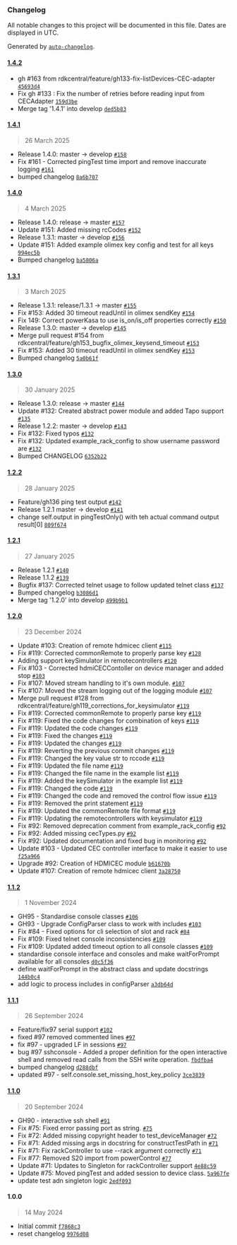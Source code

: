 ### Changelog

All notable changes to this project will be documented in this file. Dates are displayed in UTC.

Generated by [`auto-changelog`](https://github.com/CookPete/auto-changelog).

#### [1.4.2](https://github.com/rdkcentral/python_raft/compare/1.4.1...1.4.2)

- gh #163 from rdkcentral/feature/gh133-fix-listDevices-CEC-adapter [`45693d4`](https://github.com/rdkcentral/python_raft/commit/45693d4d4bb8bdcce2d30aceffb75d32fd012fe1)
- Fix gh #133 : Fix the number of retries before reading input from CECAdapter [`159d3be`](https://github.com/rdkcentral/python_raft/commit/159d3be0c21c63258dbb79d494cc99abe54d5a36)
- Merge tag '1.4.1' into develop [`ded5b83`](https://github.com/rdkcentral/python_raft/commit/ded5b83a5827ac542e62f04529d7a68295ec591e)

#### [1.4.1](https://github.com/rdkcentral/python_raft/compare/1.4.0...1.4.1)

> 26 March 2025

- Release 1.4.0: master -&gt; develop [`#158`](https://github.com/rdkcentral/python_raft/pull/158)
- Fix #161 - Corrected pingTest time import and remove inaccurate logging [`#161`](https://github.com/rdkcentral/python_raft/issues/161)
- bumped changelog [`8a6b707`](https://github.com/rdkcentral/python_raft/commit/8a6b707ff16f63b88f58317bfbccf1c0e8c567d8)

#### [1.4.0](https://github.com/rdkcentral/python_raft/compare/1.3.1...1.4.0)

> 4 March 2025

- Release 1.4.0: release -&gt; master [`#157`](https://github.com/rdkcentral/python_raft/pull/157)
- Update #151: Added missing rcCodes [`#152`](https://github.com/rdkcentral/python_raft/pull/152)
- Release 1.3.1: master -&gt; develop [`#156`](https://github.com/rdkcentral/python_raft/pull/156)
- Update #151: Added example olimex key config and test for all keys [`994ec5b`](https://github.com/rdkcentral/python_raft/commit/994ec5ba885527b5f6ee43c37fe09f576f4e48fa)
- Bumped changelog [`ba5806a`](https://github.com/rdkcentral/python_raft/commit/ba5806ace80f9e4cc742917cb5d649caa06e9f47)

#### [1.3.1](https://github.com/rdkcentral/python_raft/compare/1.3.0...1.3.1)

> 3 March 2025

- Release 1.3.1: release/1.3.1 -&gt; master [`#155`](https://github.com/rdkcentral/python_raft/pull/155)
- Fix #153: Added 30 timeout readUntil in olimex sendKey [`#154`](https://github.com/rdkcentral/python_raft/pull/154)
- Fix 149: Correct powerKasa to use is_on/is_off properties correctly [`#150`](https://github.com/rdkcentral/python_raft/pull/150)
- Release 1.3.0: master -&gt; develop [`#145`](https://github.com/rdkcentral/python_raft/pull/145)
- Merge pull request #154 from rdkcentral/feature/gh153_bugfix_olimex_keysend_timeout [`#153`](https://github.com/rdkcentral/python_raft/issues/153)
- Fix #153: Added 30 timeout readUntil in olimex sendKey [`#153`](https://github.com/rdkcentral/python_raft/issues/153)
- Bumped changelog [`5a0b61f`](https://github.com/rdkcentral/python_raft/commit/5a0b61f836038341df875ab9973bc8e256b41276)

#### [1.3.0](https://github.com/rdkcentral/python_raft/compare/1.2.2...1.3.0)

> 30 January 2025

- Release 1.3.0: release -&gt; master [`#144`](https://github.com/rdkcentral/python_raft/pull/144)
- Update #132: Created abstract power module and added Tapo support [`#135`](https://github.com/rdkcentral/python_raft/pull/135)
- Release 1.2.2: master -&gt; develop [`#143`](https://github.com/rdkcentral/python_raft/pull/143)
- Fix #132: Fixed typos [`#132`](https://github.com/rdkcentral/python_raft/issues/132)
- Fix #132: Updated example_rack_config to show username password are [`#132`](https://github.com/rdkcentral/python_raft/issues/132)
- Bumped CHANGELOG [`6352b22`](https://github.com/rdkcentral/python_raft/commit/6352b22c25cdeacaa87618c06871012513c2c1dc)

#### [1.2.2](https://github.com/rdkcentral/python_raft/compare/1.2.1...1.2.2)

> 28 January 2025

- Feature/gh136 ping test output [`#142`](https://github.com/rdkcentral/python_raft/pull/142)
- Release 1.2.1 master -&gt; develop [`#141`](https://github.com/rdkcentral/python_raft/pull/141)
- change self.output in pingTestOnly() with teh actual command output result[0] [`809f674`](https://github.com/rdkcentral/python_raft/commit/809f6742594e6b780a5953f8fa28a20c2411416f)

#### [1.2.1](https://github.com/rdkcentral/python_raft/compare/1.2.0...1.2.1)

> 27 January 2025

- Release 1.2.1 [`#140`](https://github.com/rdkcentral/python_raft/pull/140)
- Release 1.1.2 [`#139`](https://github.com/rdkcentral/python_raft/pull/139)
- Bugfix #137: Corrected telnet usage to follow updated telnet class [`#137`](https://github.com/rdkcentral/python_raft/issues/137)
- Bumped changelog [`b3086d1`](https://github.com/rdkcentral/python_raft/commit/b3086d15bc9b8131334cc78f4f2fb7eb3f4f4b91)
- Merge tag '1.2.0' into develop [`499b9b1`](https://github.com/rdkcentral/python_raft/commit/499b9b1eb8c60531f9617316615b984c92b1780a)

#### [1.2.0](https://github.com/rdkcentral/python_raft/compare/1.1.2...1.2.0)

> 23 December 2024

- Update #103: Creation of remote hdmicec client [`#115`](https://github.com/rdkcentral/python_raft/pull/115)
- Fix #119: Corrected commonRemote to properly parse key [`#128`](https://github.com/rdkcentral/python_raft/pull/128)
- Adding support keySimulator in remotecontrollers [`#120`](https://github.com/rdkcentral/python_raft/pull/120)
- Fix #103 - Corrected hdmiCECContoller on device manager and added stop [`#103`](https://github.com/rdkcentral/python_raft/issues/103)
- Fix #107: Moved stream handling to it's own module. [`#107`](https://github.com/rdkcentral/python_raft/issues/107)
- Fix #107: Moved the stream logging out of the logging module [`#107`](https://github.com/rdkcentral/python_raft/issues/107)
- Merge pull request #128 from rdkcentral/feature/gh119_corrections_for_keysimulator [`#119`](https://github.com/rdkcentral/python_raft/issues/119)
- Fix #119: Corrected commonRemote to properly parse key [`#119`](https://github.com/rdkcentral/python_raft/issues/119)
- Fix #119: Fixed the code changes for combination of keys [`#119`](https://github.com/rdkcentral/python_raft/issues/119)
- Fix #119: Updated the code changes [`#119`](https://github.com/rdkcentral/python_raft/issues/119)
- Fix #119: Fixed the changes [`#119`](https://github.com/rdkcentral/python_raft/issues/119)
- Fix #119: Updated the changes [`#119`](https://github.com/rdkcentral/python_raft/issues/119)
- Fix #119: Reverting the previous commit changes [`#119`](https://github.com/rdkcentral/python_raft/issues/119)
- Fix #119: Changed the key value str to rccode [`#119`](https://github.com/rdkcentral/python_raft/issues/119)
- Fix #119: Updated the file name [`#119`](https://github.com/rdkcentral/python_raft/issues/119)
- Fix #119: Changed the file name in the example list [`#119`](https://github.com/rdkcentral/python_raft/issues/119)
- Fix #119: Added the keySimulator in the example list [`#119`](https://github.com/rdkcentral/python_raft/issues/119)
- Fix #119: Changed the code [`#119`](https://github.com/rdkcentral/python_raft/issues/119)
- Fix #119: Changed the code and removed the control flow issue [`#119`](https://github.com/rdkcentral/python_raft/issues/119)
- Fix #119: Removed the print statement [`#119`](https://github.com/rdkcentral/python_raft/issues/119)
- Fix #119: Updated the commonRemote file format [`#119`](https://github.com/rdkcentral/python_raft/issues/119)
- Fix #119: Updating the remotecontrollers with keysimulator [`#119`](https://github.com/rdkcentral/python_raft/issues/119)
- Fix #92: Removed deprecation comment from example_rack_config [`#92`](https://github.com/rdkcentral/python_raft/issues/92)
- Fix #92: Added missing cecTypes.py [`#92`](https://github.com/rdkcentral/python_raft/issues/92)
- Fix #92: Updated documentation and fixed bug in monitoring [`#92`](https://github.com/rdkcentral/python_raft/issues/92)
- Update #103 - Updated CEC controller interface to make it easier to use [`f25a966`](https://github.com/rdkcentral/python_raft/commit/f25a9663e145068174b10c7be5e5fb8c89f95ff0)
- Upgrade #92: Creation of HDMICEC module [`b61670b`](https://github.com/rdkcentral/python_raft/commit/b61670b0cc972f39c57aba54c5770316c0b23bf6)
- Update #107: Creation of remote hdmicec client [`3a28750`](https://github.com/rdkcentral/python_raft/commit/3a28750177a45d413621f9d9f13860d620142827)

#### [1.1.2](https://github.com/rdkcentral/python_raft/compare/1.1.1...1.1.2)

> 1 November 2024

- GH95 - Standardise console classes [`#106`](https://github.com/rdkcentral/python_raft/pull/106)
- GH93 -  Upgrade ConfigParser class to work with includes [`#103`](https://github.com/rdkcentral/python_raft/pull/103)
- Fix #84 - Fixed options for cli selection of slot and rack [`#84`](https://github.com/rdkcentral/python_raft/issues/84)
- Fix #109: Fixed telnet console inconsistencies [`#109`](https://github.com/rdkcentral/python_raft/issues/109)
- Fix #109: Updated added timeout option to all console classes [`#109`](https://github.com/rdkcentral/python_raft/issues/109)
- standardise console interface and consoles and make waitForPrompt available for all consoles [`d0c5f36`](https://github.com/rdkcentral/python_raft/commit/d0c5f36f8614ee1bc0061fc678a9f1026c1558cf)
- define waitForPrompt in the abstract class and update docstrings [`144b0c4`](https://github.com/rdkcentral/python_raft/commit/144b0c43c219dacba76068eb90d33c43db7680d6)
- add logic to process includes in configParser [`a3db64d`](https://github.com/rdkcentral/python_raft/commit/a3db64dc6d6940244bf01449644487936b67a058)

#### [1.1.1](https://github.com/rdkcentral/python_raft/compare/1.1.0...1.1.1)

> 26 September 2024

- Feature/fix97 serial support [`#102`](https://github.com/rdkcentral/python_raft/pull/102)
- fixed #97 removed commented lines [`#97`](https://github.com/rdkcentral/python_raft/issues/97)
- fix #97 - upgraded LF in sessions [`#97`](https://github.com/rdkcentral/python_raft/issues/97)
- bug #97 sshconsole - Added a proper definition for the open interactive shell and removed read calls from the SSH write operation. [`fbdfba4`](https://github.com/rdkcentral/python_raft/commit/fbdfba48dd39f682e7a9f419d490c476af7d4cca)
- bumped changelog [`d288dbf`](https://github.com/rdkcentral/python_raft/commit/d288dbfe3520344a287ad3c8935ac47f12bed7ce)
- updated #97 - self.console.set_missing_host_key_policy [`3ce3839`](https://github.com/rdkcentral/python_raft/commit/3ce3839500e6922b9e2d60f07af6c891c2d309b0)

#### [1.1.0](https://github.com/rdkcentral/python_raft/compare/1.0.0...1.1.0)

> 20 September 2024

- GH90 - interactive ssh shell [`#91`](https://github.com/rdkcentral/python_raft/pull/91)
- Fix #75: Fixed error passing port as string. [`#75`](https://github.com/rdkcentral/python_raft/issues/75)
- Fix #72: Added missing copyright header to test_deviceManager [`#72`](https://github.com/rdkcentral/python_raft/issues/72)
- Fix #71: Added missing args in docstring for constructTestPath in [`#71`](https://github.com/rdkcentral/python_raft/issues/71)
- Fix #71: Fix rackController to use --rack argument correctly [`#71`](https://github.com/rdkcentral/python_raft/issues/71)
- Fix #77: Removed S20 import from powerControl [`#77`](https://github.com/rdkcentral/python_raft/issues/77)
- Update #71: Updates to Singleton for rackController support [`4e88c59`](https://github.com/rdkcentral/python_raft/commit/4e88c59f49a83e79b8665ad7f0a1ff048f6cf40d)
- Update #75: Moved pingTest and added session to device class. [`5a967fe`](https://github.com/rdkcentral/python_raft/commit/5a967fedd6a5a7be2efc6d8963a82963704e66b6)
- update test adn singleton logic [`2edf093`](https://github.com/rdkcentral/python_raft/commit/2edf09353bb0c5c80fd73ee117a09b98eaedb749)

#### 1.0.0

> 14 May 2024

- Initial commit [`f7868c3`](https://github.com/rdkcentral/python_raft/commit/f7868c3c1ccfb768cfe91cc8d289b3a1420c6c45)
- reset changelog [`9976d08`](https://github.com/rdkcentral/python_raft/commit/9976d083e060326fc5146d2ef68288c413be8b2a)
